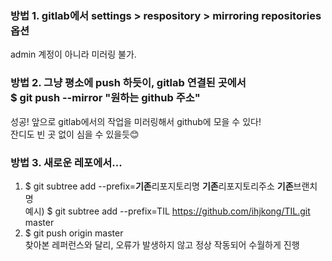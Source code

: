 ### 방법 1. gitlab에서 settings > respository > mirroring repositories 옵션
admin 계정이 아니라 미러링 불가.
### 방법 2. 그냥 평소에 push 하듯이, gitlab 연결된 곳에서 <BR>**$ git push --mirror "원하는 github 주소"**
성공! 앞으로 gitlab에서의 작업을 미러링해서 github에 모을 수 있다!<br>
잔디도 빈 곳 없이 심을 수 있을듯😊

### 방법 3. 새로운 레포에서...
1. $ git subtree add --prefix=**기존**리포지토리명 **기존**리포지토리주소 **기존**브랜치명<br>
예시) $ git subtree add --prefix=TIL https://github.com/ihjkong/TIL.git master<br>
2. $ git push origin master<br>
찾아본 레퍼런스와 달리, 오류가 발생하지 않고 정상 작동되어 수월하게 진행